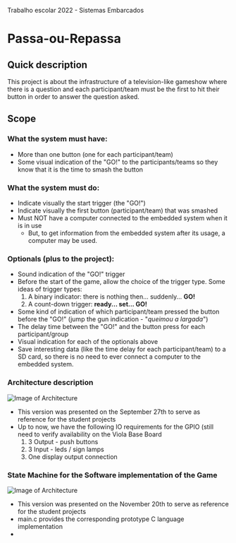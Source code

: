 Trabalho escolar 2022 - Sistemas Embarcados
# Passa-ou-Repassa

## Quick description

This project is about the infrastructure of a television-like gameshow where there is a question and each participant/team must be the first to hit their button in order to answer the question asked.

## Scope

### What the system must have:
- More than one button (one for each participant/team)
- Some visual indication of the "GO!" to the participants/teams so they know that it is the time to smash the button

### What the system must do:
- Indicate visually the start trigger (the "GO!")
- Indicate visually the first button (participant/team) that was smashed
- Must NOT have a computer connected to the embedded system when it is in use
  - But, to get information from the embedded system after its usage, a computer may be used.


### Optionals (plus to the project):
- Sound indication of the "GO!" trigger
- Before the start of the game, allow the choice of the trigger type. Some ideas of trigger types:
  1. A binary indicator: there is nothing then... suddenly... **GO!**
  2. A count-down trigger: **ready... set... GO!**
- Some kind of indication of which participant/team pressed the button before the "GO!" (jump the gun indication - "*queimou a largada*")
- The delay time between the "GO!" and the button press for each participant/group
- Visual indication for each of the optionals above
- Save interesting data (like the time delay for each participant/team) to a SD card, so there is no need to ever connect a computer to the embedded system.

### Architecture description

![Image of Architecture](https://github.com/gcaurin/EmbeddedSystems-Aeronautics/blob/2021.2/projects-descriptions/Arquitetura.jpg)
- This version was presented on the September 27th to serve as reference for the student projects
- Up to now,  we have the following IO requirements for the GPIO (still need to verify availability on the Viola Base Board
  1. 3 Output  - push buttons
  2. 3 Input  - leds / sign lamps
  3. One display output connection

### State Machine for the Software implementation of the Game
![Image of Architecture](https://github.com/gcaurin/EmbeddedSystems-Aeronautics/blob/2021.2/projects-descriptions/MaquinaDeEstados.jpg)
- This version was presented on the November 20th to serve as reference for the student projects
- main.c provides the corresponding prototype C language implementation 
- 
